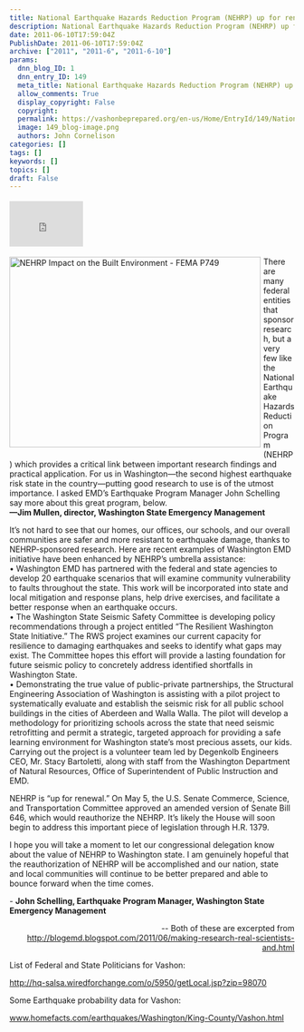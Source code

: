 ```yaml
---
title: National Earthquake Hazards Reduction Program (NEHRP) up for renewal via Senate Bill 646 & H.R. 1379-- Voice your Position!
description: National Earthquake Hazards Reduction Program (NEHRP) up for renewal via Senate Bill 646 & H.R. 1379-- Voice your Position!
date: 2011-06-10T17:59:04Z
PublishDate: 2011-06-10T17:59:04Z
archive: ["2011", "2011-6", "2011-6-10"]
params:
  dnn_blog_ID: 1
  dnn_entry_ID: 149
  meta_title: National Earthquake Hazards Reduction Program (NEHRP) up for renewal via Senate Bill 646 & H.R. 1379-- Voice your Position!
  allow_comments: True
  display_copyright: False
  copyright:
  permalink: https://vashonbeprepared.org/en-us/Home/EntryId/149/National-Earthquake-Hazards-Reduction-Program-NEHRP-up-for-renewal-via-Senate-Bill-646-amp-H-R-1379-Voice-your-Position
  image: 149_blog-image.png
  authors: John Cornelison
categories: []
tags: []
keywords: []
topics: []
draft: False
---
```


<div class="wlWriterHeaderFooter" style="float:none; margin:0px; padding:4px 0px 4px 0px;"><iframe src="http://www.facebook.com/widgets/like.php?href=http://vashoneoc.org/Blogs/VashonPreparedness/tabid/164/EntryId/149/National-Earthquake-Hazards-Reduction-Program-NEHRP-up-for-renewal-via-Senate-Bill-646-amp-H-R-1379-Voice-your-Position.aspx" scrolling="no" frameborder="0" style="border:none; width:130px; height:80px"></iframe></div><p><a href="./images/149/b40dbd5d33a5_8F06-NEHRP_Impact_on_the_Built_Environment_-_FEMA_P749_2.jpg"><img style="background-image: none; border-bottom: 0px; border-left: 0px; margin: 0px 5px 5px 0px; padding-left: 0px; padding-right: 0px; display: inline; float: left; border-top: 0px; border-right: 0px; padding-top: 0px" title="NEHRP Impact on the Built Environment - FEMA P749" border="0" alt="NEHRP Impact on the Built Environment - FEMA P749" align="left" src="./images/149/b40dbd5d33a5_8F06-NEHRP_Impact_on_the_Built_Environment_-_FEMA_P749_thumb.jpg" width="444" height="336" /></a>There are many federal entities that sponsor research, but a very few like the National Earthquake Hazards Reduction Program (NEHRP) which provides a critical link between important research findings and practical application. For us in Washington—the second highest earthquake risk state in the country—putting good research to use is of the utmost importance. I asked EMD’s Earthquake Program Manager John Schelling say more about this great program, below.     <br /><strong>—Jim Mullen, director, Washington State Emergency Management</strong></p>  <p>It’s not hard to see that our homes, our offices, our schools, and our overall communities are safer and more resistant to earthquake damage, thanks to NEHRP-sponsored research. Here are recent examples of Washington EMD initiative have been enhanced by NEHRP’s umbrella assistance:   <br />• Washington EMD has partnered with the federal and state agencies to develop 20 earthquake scenarios that will examine community vulnerability to faults throughout the state. This work will be incorporated into state and local mitigation and response plans, help drive exercises, and facilitate a better response when an earthquake occurs.     <br />• The Washington State Seismic Safety Committee is developing policy recommendations through a project entitled “The Resilient Washington State Initiative.” The RWS project examines our current capacity for resilience to damaging earthquakes and seeks to identify what gaps may exist. The Committee hopes this effort will provide a lasting foundation for future seismic policy to concretely address identified shortfalls in Washington State.     <br />• Demonstrating the true value of public-private partnerships, the Structural Engineering Association of Washington is assisting with a pilot project to systematically evaluate and establish the seismic risk for all public school buildings in the cities of Aberdeen and Walla Walla. The pilot will develop a methodology for prioritizing schools across the state that need seismic retrofitting and permit a strategic, targeted approach for providing a safe learning environment for Washington state’s most precious assets, our kids. Carrying out the project is a volunteer team led by Degenkolb Engineers CEO, Mr. Stacy Bartoletti, along with staff from the Washington Department of Natural Resources, Office of Superintendent of Public Instruction and EMD.</p>  <p>NEHRP is “up for renewal.” On May 5, the U.S. Senate Commerce, Science, and Transportation Committee approved an amended version of Senate Bill 646, which would reauthorize the NEHRP. It’s likely the House will soon begin to address this important piece of legislation through H.R. 1379.</p>  <p>I hope you will take a moment to let our congressional delegation know about the value of NEHRP to Washington state. I am genuinely hopeful that the reauthorization of NEHRP will be accomplished and our nation, state and local communities will continue to be better prepared and able to bounce forward when the time comes.</p>  <p>- <strong>John Schelling, Earthquake Program Manager, Washington State Emergency Management</strong></p>  <p align="right">-- Both of these are excerpted from <a title="http://blogemd.blogspot.com/2011/06/making-research-real-scientists-and.html" href="http://blogemd.blogspot.com/2011/06/making-research-real-scientists-and.html">http://blogemd.blogspot.com/2011/06/making-research-real-scientists-and.html</a></p>  <p>List of Federal and State Politicians for Vashon:</p>  <p><a href="http://hq-salsa.wiredforchange.com/o/5950/getLocal.jsp?zip=98070">http://hq-salsa.wiredforchange.com/o/5950/getLocal.jsp?zip=98070</a></p>  <p>Some Earthquake probability data for Vashon:</p>  <p><a href="http://www.homefacts.com/earthquakes/Washington/King-County/Vashon.html">www.homefacts.com/earthquakes/Washington/King-County/Vashon.html</a></p>
